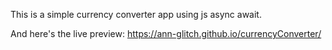 This is a simple currency converter app using js async await.

And here's the live preview: https://ann-glitch.github.io/currencyConverter/
